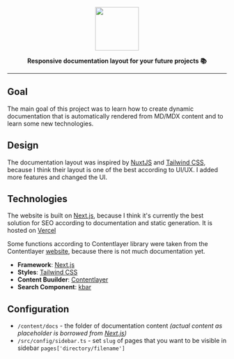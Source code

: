 <a href="https://docsum.vercel.app">
  <p align="center">
    <img height=100 src="https://user-images.githubusercontent.com/43939822/173812748-01d7a710-5255-40c7-8660-25cd9355cc02.svg"/>
  </p>
</a>
<p align="center">
  <strong>Responsive documentation layout for your future projects 📚</strong>
</p>

---

## Goal

The main goal of this project was to learn how to create dynamic documentation that is automatically rendered from MD/MDX content and to learn some new technologies.

## Design

The documentation layout was inspired by [NuxtJS](https://nuxtjs.org/) and [Tailwind CSS](https://tailwindcss.com/), because I think their layout is one of the best according to UI/UX. I added more features and changed the UI.

## Technologies

The website is built on [Next.js](https://nextjs.org/), because I think it's currently the best solution for SEO according to documentation and static generation. It is hosted on [Vercel](https://vercel.com/)

Some functions according to Contentlayer library were taken from the Contentlayer [website](https://www.contentlayer.dev/), because there is not much documentation yet.

- **Framework**: [Next.js](https://nextjs.org/)
- **Styles**: [Tailwind CSS](https://tailwindcss.com/)
- **Content Buuilder**: [Contentlayer](https://www.contentlayer.dev/)
- **Search Component**: [kbar](https://github.com/timc1/kbar)

## Configuration

- `/content/docs` - the folder of documentation content _(actual content as placeholder is borrowed from [Next.js](https://github.com/vercel/next.js/tree/canary/docs))_
- `/src/config/sidebar.ts` - set `slug` of pages that you want to be visible in sidebar `pages['directory/filename']`
